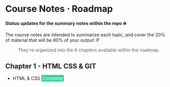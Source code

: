 # Course Notes ⋅ Roadmap

#### **Status** updates for the summary notes within the repo 🔥

The course notes are intended to summarize each topic, and cover the 20% of material that will be 80% of your output :P 

> They're organized into the 6 chapters available within the roadmap.

## Chapter 1 - HTML CSS & GIT

* HTML & CSS <mark style="background: #34d399; color: white; border-radius: 4px; padding: 2px 4px;">Complete</mark>